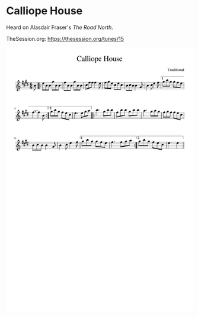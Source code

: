 # Calliope House

Heard on Alasdair Fraser's _The Road North_.

TheSession.org: https://thesession.org/tunes/15

![Calliope House](Calliope_House-1.png)